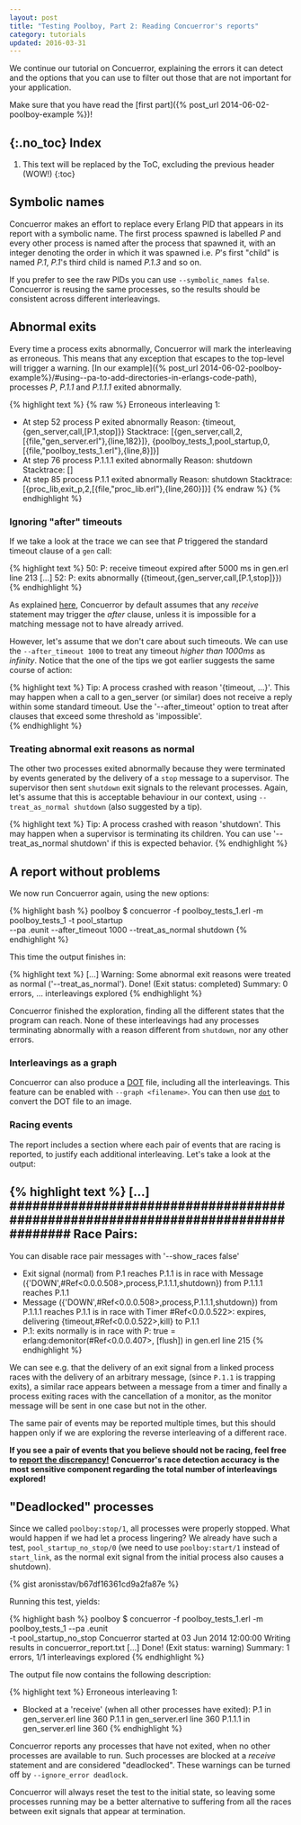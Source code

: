```yaml
---
layout: post
title: "Testing Poolboy, Part 2: Reading Concuerror's reports"
category: tutorials
updated: 2016-03-31
---
```


We continue our tutorial on Concuerror, explaining the errors it can detect and
the options that you can use to filter out those that are not important for your
application.

Make sure that you have read the [first part]({% post_url 2014-06-02-poolboy-example %})!

{:.no_toc}
Index
-----
1. This text will be replaced by the ToC, excluding the previous header (WOW!)
{:toc}

Symbolic names
--------------

Concuerror makes an effort to replace every Erlang PID that appears in its
report with a symbolic name. The first process spawned is labelled *P* and
every other process is named after the process that spawned it, with an integer
denoting the order in which it was spawned i.e. *P*'s first "child" is named
*P.1*, *P.1*'s third child is named *P.1.3* and so on.

If you prefer to see the raw PIDs you can use
`--symbolic_names false`. Concuerror is reusing the same processes, so the
results should be consistent across different interleavings.

Abnormal exits
--------------

Every time a process exits abnormally, Concuerror will mark the interleaving as
erroneous. This means that any exception that escapes to the top-level will
trigger a warning. [In our example]({% post_url 2014-06-02-poolboy-example%}/#using--pa-to-add-directories-in-erlangs-code-path),
processes *P*, *P.1.1* and *P.1.1.1* exited abnormally.

{% highlight text %}
{% raw %}
Erroneous interleaving 1:
* At step 52 process P exited abnormally
    Reason:
      {timeout,{gen_server,call,[P.1,stop]}}
    Stacktrace:
      [{gen_server,call,2,[{file,"gen_server.erl"},{line,182}]},
       {poolboy_tests_1,pool_startup,0,
                        [{file,"poolboy_tests_1.erl"},{line,8}]}]
* At step 76 process P.1.1.1 exited abnormally
    Reason:
      shutdown
    Stacktrace:
      []
* At step 85 process P.1.1 exited abnormally
    Reason:
      shutdown
    Stacktrace:
      [{proc_lib,exit_p,2,[{file,"proc_lib.erl"},{line,260}]}]
{% endraw %}
{% endhighlight %}

### Ignoring "after" timeouts

If we take a look at the trace we can see that *P* triggered the standard
timeout clause of a `gen` call:

{% highlight text %}
  50: P: receive timeout expired after 5000 ms
    in gen.erl line 213
  [...]
  52: P: exits abnormally ({timeout,{gen_server,call,[P.1,stop]}})
{% endhighlight %}

As explained
[here](/faq/#how-does-concuerror-handle-timeouts-and-other-time-related-functions),
Concuerror by default assumes that any *receive* statement may trigger the
*after* clause, unless it is impossible for a matching message not to have
already arrived.

However, let's assume that we don't care about such timeouts. We can use the
`--after_timeout 1000` to treat any timeout *higher than 1000ms* as
*infinity*. Notice that the one of the tips we got earlier suggests the same
course of action:

{% highlight text %}
Tip: A process crashed with reason '{timeout, ...}'. This may happen when a call
  to a gen_server (or similar) does not receive a reply within some standard
  timeout. Use the '--after_timeout' option to treat after clauses that exceed some
  threshold as 'impossible'.  
{% endhighlight %}

### Treating abnormal exit reasons as normal

The other two processes exited abnormally because they were terminated by events
generated by the delivery of a `stop` message to a supervisor. The supervisor
then sent `shutdown` exit signals to the relevant processes. Again, let's assume
that this is acceptable behaviour in our context, using `--treat_as_normal
shutdown` (also suggested by a tip).

{% highlight text %}
Tip: A process crashed with reason 'shutdown'. This may happen when a supervisor
  is terminating its children. You can use '--treat_as_normal shutdown' if this is
  expected behavior.
{% endhighlight %}

A report without problems
-------------------------

We now run Concuerror again, using the new options:

{% highlight bash %}
poolboy $ concuerror -f poolboy_tests_1.erl -m poolboy_tests_1 -t pool_startup \
  --pa .eunit --after_timeout 1000 --treat_as_normal shutdown
{% endhighlight %}

This time the output finishes in:

{% highlight text %}
[...]
Warning: Some abnormal exit reasons were treated as normal ('--treat_as_normal').
Done! (Exit status: completed)
  Summary: 0 errors, ... interleavings explored
{% endhighlight %}

Concuerror finished the exploration, finding all the different states that the
program can reach. None of these interleavings had any processes terminating
abnormally with a reason different from `shutdown`, nor any other errors.

### Interleavings as a graph

Concuerror can also produce a
[DOT](http://en.wikipedia.org/wiki/DOT_(graph_description_language)) file,
including all the interleavings. This feature can be enabled with `--graph <filename>`.
You can then use [`dot`](http://linux.die.net/man/1/dot) to convert
the DOT file to an image.

### Racing events

 The report includes a section where each pair of events that are racing is
reported, to justify each additional interleaving. Let's take a look at the
output:

{% highlight text %}
[...]
################################################################################
Race Pairs:
--------------------------------------------------------------------------------
You can disable race pair messages with '--show_races false'
* Exit signal (normal) from P.1 reaches P.1.1
   is in race with
  Message ({'DOWN',#Ref<0.0.0.508>,process,P.1.1.1,shutdown}) from P.1.1.1 reaches P.1.1
* Message ({'DOWN',#Ref<0.0.0.508>,process,P.1.1.1,shutdown}) from P.1.1.1 reaches P.1.1
   is in race with
  Timer #Ref<0.0.0.522>: expires, delivering {timeout,#Ref<0.0.0.522>,kill} to P.1.1
* P.1: exits normally
   is in race with
  P: true = erlang:demonitor(#Ref<0.0.0.407>, [flush])
    in gen.erl line 215
{% endhighlight %}

We can see e.g. that the delivery of an exit signal from a linked process races
with the delivery of an arbitrary message, (since `P.1.1` is trapping exits), a
similar race appears between a message from a timer and finally a process
exiting races with the cancellation of a monitor, as the monitor message will be
sent in one case but not in the other.

The same pair of events may be reported multiple times, but this should happen
only if we are exploring the reverse interleaving of a different race.

**If you see a pair of events that you believe should not be racing, feel free
  to [report the
  discrepancy!](https://github.com/parapluu/Concuerror/issues/new) Concuerror's
  race detection accuracy is the most sensitive component regarding the total
  number of interleavings explored!**

"Deadlocked" processes
---------------------

Since we called `poolboy:stop/1`, all processes were properly stopped. What
would happen if we had let a process lingering? We already have such a test,
`pool_startup_no_stop/0` (we need to use `poolboy:start/1` instead of
`start_link`, as the normal exit signal from the initial process also causes a
shutdown).

{% gist aronisstav/b67df16361cd9a2fa87e %}

Running this test, yields:

{% highlight bash %}
poolboy $ concuerror -f poolboy_tests_1.erl -m poolboy_tests_1 --pa .eunit \
 -t pool_startup_no_stop
Concuerror started at 03 Jun 2014 12:00:00
Writing results in concuerror_report.txt
[...]
Done! (Exit status: warning)
  Summary: 1 errors, 1/1 interleavings explored
{% endhighlight %}

The output file now contains the following description:

{% highlight text %}
Erroneous interleaving 1:
* Blocked at a 'receive' (when all other processes have exited):
    P.1 in gen_server.erl line 360
    P.1.1 in gen_server.erl line 360
    P.1.1.1 in gen_server.erl line 360
{% endhighlight %}

Concuerror reports any processes that have not exited, when no other processes
are available to run. Such processes are blocked at a *receive* statement and
are considered "deadlocked". These warnings can be turned off by `--ignore_error
deadlock`.

Concuerror will always reset the test to the initial state, so leaving some
processes running may be a better alternative to suffering from all the races
between exit signals that appear at termination.
